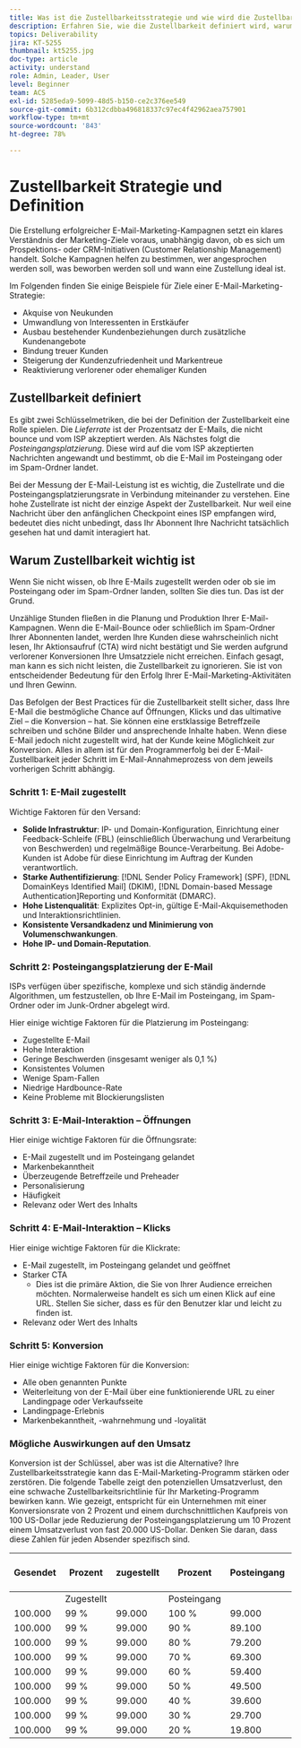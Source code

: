 ```yaml
---
title: Was ist die Zustellbarkeitsstrategie und wie wird die Zustellbarkeit definiert?
description: Erfahren Sie, wie die Zustellbarkeit definiert wird, warum sie wichtig ist und was die wichtigsten Zustellbarkeitsmetriken sind.
topics: Deliverability
jira: KT-5255
thumbnail: kt5255.jpg
doc-type: article
activity: understand
role: Admin, Leader, User
level: Beginner
team: ACS
exl-id: 5285eda9-5099-48d5-b150-ce2c376ee549
source-git-commit: 6b312cdbba496818337c97ec4f42962aea757901
workflow-type: tm+mt
source-wordcount: '843'
ht-degree: 78%

---
```


# Zustellbarkeit Strategie und Definition

Die Erstellung erfolgreicher E-Mail-Marketing-Kampagnen setzt ein klares Verständnis der Marketing-Ziele voraus, unabhängig davon, ob es sich um Prospektions- oder CRM-Initiativen (Customer Relationship Management) handelt. Solche Kampagnen helfen zu bestimmen, wer angesprochen werden soll, was beworben werden soll und wann eine Zustellung ideal ist.

Im Folgenden finden Sie einige Beispiele für Ziele einer E-Mail-Marketing-Strategie:

* Akquise von Neukunden
* Umwandlung von Interessenten in Erstkäufer
* Ausbau bestehender Kundenbeziehungen durch zusätzliche Kundenangebote
* Bindung treuer Kunden
* Steigerung der Kundenzufriedenheit und Markentreue
* Reaktivierung verlorener oder ehemaliger Kunden

## Zustellbarkeit definiert

Es gibt zwei Schlüsselmetriken, die bei der Definition der Zustellbarkeit eine Rolle spielen. Die *Lieferrate* ist der Prozentsatz der E-Mails, die nicht bounce und vom ISP akzeptiert werden. Als Nächstes folgt die *Posteingangsplatzierung*. Diese wird auf die vom ISP akzeptierten Nachrichten angewandt und bestimmt, ob die E-Mail im Posteingang oder im Spam-Ordner landet.

Bei der Messung der E-Mail-Leistung ist es wichtig, die Zustellrate und die Posteingangsplatzierungsrate in Verbindung miteinander zu verstehen. Eine hohe Zustellrate ist nicht der einzige Aspekt der Zustellbarkeit. Nur weil eine Nachricht über den anfänglichen Checkpoint eines ISP empfangen wird, bedeutet dies nicht unbedingt, dass Ihr Abonnent Ihre Nachricht tatsächlich gesehen hat und damit interagiert hat.

## Warum Zustellbarkeit wichtig ist

Wenn Sie nicht wissen, ob Ihre E-Mails zugestellt werden oder ob sie im Posteingang oder im Spam-Ordner landen, sollten Sie dies tun. Das ist der Grund.

Unzählige Stunden fließen in die Planung und Produktion Ihrer E-Mail-Kampagnen. Wenn die E-Mail-Bounce oder schließlich im Spam-Ordner Ihrer Abonnenten landet, werden Ihre Kunden diese wahrscheinlich nicht lesen, Ihr Aktionsaufruf (CTA) wird nicht bestätigt und Sie werden aufgrund verlorener Konversionen Ihre Umsatzziele nicht erreichen. Einfach gesagt, man kann es sich nicht leisten, die Zustellbarkeit zu ignorieren. Sie ist von entscheidender Bedeutung für den Erfolg Ihrer E-Mail-Marketing-Aktivitäten und Ihren Gewinn.

Das Befolgen der Best Practices für die Zustellbarkeit stellt sicher, dass Ihre E-Mail die bestmögliche Chance auf Öffnungen, Klicks und das ultimative Ziel – die Konversion – hat. Sie können eine erstklassige Betreffzeile schreiben und schöne Bilder und ansprechende Inhalte haben. Wenn diese E-Mail jedoch nicht zugestellt wird, hat der Kunde keine Möglichkeit zur Konversion. Alles in allem ist für den Programmerfolg bei der E-Mail-Zustellbarkeit jeder Schritt im E-Mail-Annahmeprozess von dem jeweils vorherigen Schritt abhängig.

### Schritt 1: E-Mail zugestellt

Wichtige Faktoren für den Versand:

* **Solide Infrastruktur**: IP- und Domain-Konfiguration, Einrichtung einer Feedback-Schleife (FBL) (einschließlich Überwachung und Verarbeitung von Beschwerden) und regelmäßige Bounce-Verarbeitung. Bei Adobe-Kunden ist Adobe für diese Einrichtung im Auftrag der Kunden verantwortlich.
* **Starke Authentifizierung**: [!DNL Sender Policy Framework] (SPF), [!DNL DomainKeys Identified Mail] (DKIM), [!DNL Domain-based Message Authentication]Reporting und Konformität (DMARC).
* **Hohe Listenqualität**: Explizites Opt-in, gültige E-Mail-Akquisemethoden und Interaktionsrichtlinien.
* **Konsistente Versandkadenz und Minimierung von Volumenschwankungen**.
* **Hohe IP- und Domain-Reputation**.

### Schritt 2: Posteingangsplatzierung der E-Mail

ISPs verfügen über spezifische, komplexe und sich ständig ändernde Algorithmen, um festzustellen, ob Ihre E-Mail im Posteingang, im Spam-Ordner oder im Junk-Ordner abgelegt wird.

Hier einige wichtige Faktoren für die Platzierung im Posteingang:

* Zugestellte E-Mail
* Hohe Interaktion
* Geringe Beschwerden (insgesamt weniger als 0,1 %)
* Konsistentes Volumen
* Wenige Spam-Fallen
* Niedrige Hardbounce-Rate
* Keine Probleme mit Blockierungslisten

### Schritt 3: E-Mail-Interaktion – Öffnungen

Hier einige wichtige Faktoren für die Öffnungsrate:

* E-Mail zugestellt und im Posteingang gelandet
* Markenbekanntheit
* Überzeugende Betreffzeile und Preheader
* Personalisierung
* Häufigkeit
* Relevanz oder Wert des Inhalts

### Schritt 4: E-Mail-Interaktion – Klicks

Hier einige wichtige Faktoren für die Klickrate:

* E-Mail zugestellt, im Posteingang gelandet und geöffnet
* Starker CTA
   * Dies ist die primäre Aktion, die Sie von Ihrer Audience erreichen möchten. Normalerweise handelt es sich um einen Klick auf eine URL. Stellen Sie sicher, dass es für den Benutzer klar und leicht zu finden ist.
* Relevanz oder Wert des Inhalts

### Schritt 5: Konversion

Hier einige wichtige Faktoren für die Konversion:

* Alle oben genannten Punkte
* Weiterleitung von der E-Mail über eine funktionierende URL zu einer Landingpage oder Verkaufsseite
* Landingpage-Erlebnis
* Markenbekanntheit, -wahrnehmung und -loyalität

### Mögliche Auswirkungen auf den Umsatz

Konversion ist der Schlüssel, aber was ist die Alternative? Ihre Zustellbarkeitsstrategie kann das E-Mail-Marketing-Programm stärken oder zerstören. Die folgende Tabelle zeigt den potenziellen Umsatzverlust, den eine schwache Zustellbarkeitsrichtlinie für Ihr Marketing-Programm bewirken kann. Wie gezeigt, entspricht für ein Unternehmen mit einer Konversionsrate von 2 Prozent und einem durchschnittlichen Kaufpreis von 100 US-Dollar jede Reduzierung der Posteingangsplatzierung um 10 Prozent einem Umsatzverlust von fast 20.000 US-Dollar. Denken Sie daran, dass diese Zahlen für jeden Absender spezifisch sind.

| Gesendet | Prozent | zugestellt | Prozent | Posteingang | Anzahl nicht im Posteingang | Konversionsrate | Anzahl der verlorenen | Durchschnittlicher | Verlorener |
|------|-----------|-----------|----------|-------|---------------------|-----------------|-----------------|----------|-----------|
|      | Zugestellt |           | Posteingang |       |                     |                 | Konversionen | Kauf | Umsatz |
| 100.000 | 99 % | 99.000 | 100 % | 99.000 | – | 2 % | 0 | $ 100 | $ - |
| 100.000 | 99 % | 99.000 | 90 % | 89.100 | 9.900 | 2 % | 198 | $ 100 | $ 19.800 |
| 100.000 | 99 % | 99.000 | 80 % | 79.200 | 19.800 | 2 % | 396 | $ 100 | $ 39.600 |
| 100.000 | 99 % | 99.000 | 70 % | 69.300 | 29.700 | 2 % | 594 | $ 100 | $ 59.400 |
| 100.000 | 99 % | 99.000 | 60 % | 59.400 | 39.600 | 2 % | 792 | $ 100 | $ 79.200 |
| 100.000 | 99 % | 99.000 | 50 % | 49.500 | 49.500 | 2 % | 990 | $ 100 | $ 99.000 |
| 100.000 | 99 % | 99.000 | 40 % | 39.600 | 59.400 | 2 % | 1.188 | $ 100 | $ 118.800 |
| 100.000 | 99 % | 99.000 | 30 % | 29.700 | 69.300 | 2 % | 1.386 | $ 100 | $ 138.600 |
| 100.000 | 99 % | 99.000 | 20 % | 19.800 | 79.200 | 2 % | 1.584 | $ 100 | $ 158.400 |
